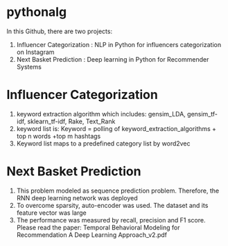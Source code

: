 # pythonalg
In this Github, there are two projects:
1. Influencer Categorization : NLP  in Python for influencers categorization on Instagram
2. Next Basket Prediction : Deep learning in Python for Recommender Systems

# Influencer Categorization
1. keyword extraction algorithm which includes: gensim_LDA, gensim_tf-idf, sklearn_tf-idf, Rake, Text_Rank 
2. keyword list is: Keyword = polling of keyword_extraction_algorithms + top n words +top m hashtags
3. Keyword list maps to a predefined category list by word2vec

# Next Basket Prediction
1. This problem modeled as sequence prediction problem. Therefore, the RNN deep learning network was deployed
2. To overcome sparsity, auto-encoder was used. The dataset and its feature vector was large 
3. The performance was measured by recall, precision and F1 score.
Please read the paper: Temporal Behavioral Modeling for Recommendation A Deep Learning Approach_v2.pdf 
